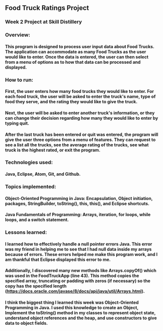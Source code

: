 ## Food Truck Ratings Project

### Week 2 Project at Skill Distillery

### Overview:

#### This program is designed to process user input data about Food Trucks. The application can accommodate as many Food Trucks as the user would like to enter. Once the data is entered, the user can then select from a menu of options as to how that data can be processed and displayed.  

### How to run:

#### First, the user enters how many food trucks they would like to enter. For each food truck, the user will be asked to enter the truck's name, type of food they serve, and the rating they would like to give the truck.  

#### Next, the user will be asked to enter another truck's information, or they can change their decision regarding how many they would like to enter by typing quit.

#### After the last truck has been entered or quit was entered, the program will give the user three options from a menu of features. They can request to see a list all the trucks, see the average rating of the trucks, see what truck is the highest rated, or exit the program.  

### Technologies used:

#### Java, Eclipse, Atom, Git, and Github.  

### Topics implemented:

#### Object-Oriented Programming in Java: Encapsulation, Object initiation, packages, StringBuilder, toString(), this, this(), and Eclipse shortcuts.
#### Java Fundamentals of Programming: Arrays, iteration, for loops, while loops, and a switch statement.

### Lessons learned:

#### I learned how to effectively handle a null pointer errors Java. This error was my friend in helping me to see that I had null data inside my arrays because of errors. These errors helped me make this program work, and I am thankful that Eclipse displayed this error to me.    

#### Additionally, I discovered many new methods like Arrays.copyOf() which was used in the FoodTruckApp (line 43). This method copies the specified array, truncating or padding with zeros (if necessary) so the copy has the specified length (https://docs.oracle.com/javase/8/docs/api/java/util/Arrays.html).

#### I think the biggest thing I learned this week was Object-Oriented Programming in Java. I used this knowledge to create an Object, Implement the toString() method in my classes to represent object state, understand object references and the heap, and use constructors to give data to object fields.
